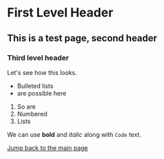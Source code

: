 # First Level Header

## This is a test page, second header

### Third level header

Let's see how this looks.

- Bulleted lists
- are possible here

1. So are
2. Numbered
3. Lists

We can use **bold** and _italic_ along with `Code` text.

[Jump back to the main page](/README.md)
